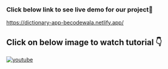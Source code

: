 ### Click below link to see live demo for our project🔗
https://dictionary-app-becodewala.netlify.app/


## **Click on below image to watch tutorial** 👇


[![youtube](https://img.youtube.com/vi/JU4Vkse9Br8/0.jpg)](https://www.youtube.com/watch?v=JU4Vkse9Br8)
